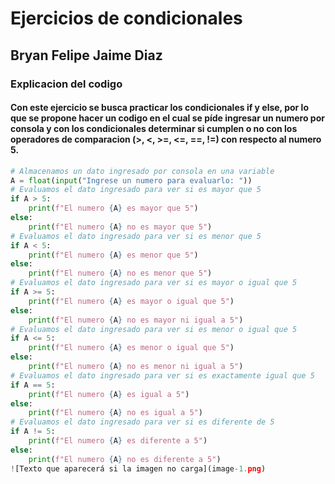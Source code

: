 # Ejercicios de condicionales
## Bryan Felipe Jaime Diaz
### Explicacion del codigo
#### Con este ejercicio se busca practicar los condicionales if y else, por lo que se propone hacer un codigo en el cual se píde ingresar un numero por consola y con los condicionales determinar si cumplen o no con los operadores de comparacion (>, <, >=, <=, ==, !=) con respecto al numero 5.
```py
# Almacenamos un dato ingresado por consola en una variable
A = float(input("Ingrese un numero para evaluarlo: "))
# Evaluamos el dato ingresado para ver si es mayor que 5
if A > 5:
    print(f"El numero {A} es mayor que 5")
else:
    print(f"El numero {A} no es mayor que 5")
# Evaluamos el dato ingresado para ver si es menor que 5
if A < 5:
    print(f"El numero {A} es menor que 5")
else:
    print(f"El numero {A} no es menor que 5")
# Evaluamos el dato ingresado para ver si es mayor o igual que 5
if A >= 5:
    print(f"El numero {A} es mayor o igual que 5")
else:
    print(f"El numero {A} no es mayor ni igual a 5")
# Evaluamos el dato ingresado para ver si es menor o igual que 5
if A <= 5:
    print(f"El numero {A} es menor o igual que 5")
else:
    print(f"El numero {A} no es menor ni igual a 5")
# Evaluamos el dato ingresado para ver si es exactamente igual que 5
if A == 5:
    print(f"El numero {A} es igual a 5")
else:
    print(f"El numero {A} no es igual a 5")
# Evaluamos el dato ingresado para ver si es diferente de 5
if A != 5:
    print(f"El numero {A} es diferente a 5")
else:
    print(f"El numero {A} no es diferente a 5")
![Texto que aparecerá si la imagen no carga](image-1.png)
